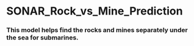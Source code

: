 # SONAR_Rock_vs_Mine_Prediction
### This model helps find the rocks and mines separately under the sea for submarines.
